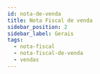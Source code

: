 ```yaml
---
id: nota-de-venda
title: Nota Fiscal de venda
sidebar_position: 2
sidebar_label: Gerais
tags:
  - nota-fiscal
  - nota-fiscal-de-venda
  - vendas
---
```

